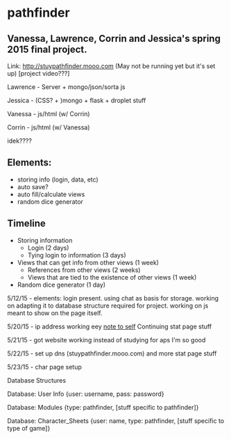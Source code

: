 # pathfinder
Vanessa, Lawrence, Corrin and Jessica's spring 2015 final project.
----
Link: <a href="http://stuypathfinder.mooo.com">http://stuypathfinder.mooo.com</a> (May not be running yet but it's set up)
[project video???]

Lawrence - Server + mongo/json/sorta js

Jessica - (CSS? + )mongo + flask + droplet stuff

Vanessa - js/html (w/ Corrin)

Corrin - js/html (w/ Vanessa)

idek????

Elements:
------
* storing info (login, data, etc)
 * auto save?
* auto fill/calculate views
* random dice generator

Timeline
-----
* Storing information
  *	Login (2 days)
  *	Tying login to information (3 days)
* Views that can get info from other views (1 week)
  *	References from other views (2 weeks)
  *	Views that are tied to the existence of other views (1 week)
* Random dice generator (1 day)

5/12/15 - elements: login present. using chat as basis for storage. working on adapting it to database structure required for project. working on js meant to show on the page itself.

5/20/15 - ip address working eey
<a href = "http://freedns.afraid.org/subdomain/">note to self</a> Continuing stat page stuff

5/21/15 - got website working instead of studying for aps I'm so good

5/22/15 - set up dns (stuypathfinder.mooo.com) and more stat page stuff

5/23/15 - char page setup


Database Structures

Database: User Info
{user: username,
pass: password}

Database: Modules
{type: pathfinder,
[stuff specific to pathfinder]}

Database: Character_Sheets
{user: name, 
type: pathfinder,
[stuff specific to type of game]}
